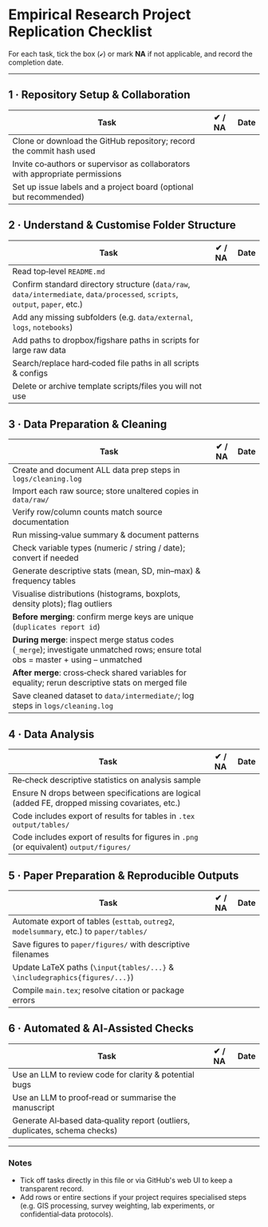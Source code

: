
# Empirical Research Project **Replication Checklist**

For each task, tick the box (`✔`) or mark **NA** if not applicable, and record the completion date.

---

## 1&nbsp;·&nbsp;Repository Setup & Collaboration

| Task | ✔ / NA | Date |
|---|---|---|
| Clone or download the GitHub repository; record the commit hash used | | |
| Invite co‑authors or supervisor as collaborators with appropriate permissions | | |
| Set up issue labels and a project board (optional but recommended) | | |

## 2&nbsp;·&nbsp;Understand & Customise Folder Structure

| Task | ✔ / NA | Date |
|---|---|---|
| Read top‑level `README.md`   | | |
| Confirm standard directory structure (`data/raw`, `data/intermediate`, `data/processed`, `scripts`, `output`, `paper`, etc.) | | |
| Add any missing subfolders (e.g. `data/external`, `logs`, `notebooks`) | | |
| Add paths to dropbox/figshare paths in scripts  for large raw data | | |
| Search/replace hard‑coded file paths in all scripts & configs | | |
| Delete or archive template scripts/files you will not use | | |

## 3&nbsp;·&nbsp;Data Preparation & Cleaning

| Task | ✔ / NA | Date |
|---|---|---|
| Create and document ALL data prep steps in `logs/cleaning.log` | | |
| Import each raw source; store unaltered copies in `data/raw/` | | |
| Verify row/column counts match source documentation | | |
| Run missing‑value summary & document patterns | | |
| Check variable types (numeric / string / date); convert if needed | | |
| Generate descriptive stats (mean, SD, min–max) & frequency tables | | |
| Visualise distributions (histograms, boxplots, density plots); flag outliers | | |
| **Before merging**: confirm merge keys are unique (`duplicates report id`) | | |
| **During merge**: inspect merge status codes (`_merge`); investigate unmatched rows; ensure total obs = master + using – unmatched | | |
| **After merge**: cross‑check shared variables for equality; rerun descriptive stats on merged file | | |
| Save cleaned dataset to `data/intermediate/`; log steps in `logs/cleaning.log` | | |

## 4&nbsp;·&nbsp;Data Analysis

| Task | ✔ / NA | Date |
|---|---|---|
| Re‑check descriptive statistics on analysis sample | | |
| Ensure N drops between specifications are logical (added FE, dropped missing covariates, etc.) | | |
| Code includes export of results for tables in `.tex` `output/tables/` | | |
| Code includes export of results for figures in `.png` (or equivalent) `output/figures/` | | |

## 5&nbsp;·&nbsp;Paper Preparation & Reproducible Outputs

| Task | ✔ / NA | Date |
|---|---|---|
| Automate export of tables (`esttab`, `outreg2`, `modelsummary`, etc.) to `paper/tables/` | | |
| Save figures to `paper/figures/` with descriptive filenames | | |
| Update LaTeX paths (`\input{tables/...}` & `\includegraphics{figures/...}`) | | |
| Compile `main.tex`; resolve citation or package errors | | |


## 6&nbsp;·&nbsp;Automated & AI‑Assisted Checks

| Task | ✔ / NA | Date |
|---|---|---|
| Use an LLM to review code for clarity & potential bugs | | |
| Use an LLM to proof‑read or summarise the manuscript | | |
| Generate AI‑based data‑quality report (outliers, duplicates, schema checks) | | |

---

### Notes

* Tick off tasks directly in this file or via GitHub's web UI to keep a transparent record.  
* Add rows or entire sections if your project requires specialised steps (e.g. GIS processing, survey weighting, lab experiments, or confidential‑data protocols).
